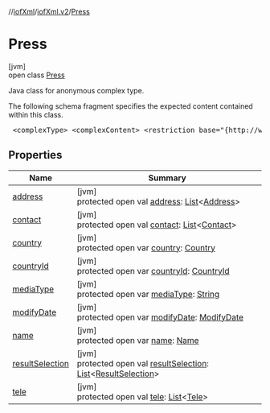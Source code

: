 //[iofXml](../../../index.md)/[iofXml.v2](../index.md)/[Press](index.md)

# Press

[jvm]\
open class [Press](index.md)

<p>Java class for anonymous complex type. <p>The following schema fragment specifies the expected content contained within this class. <pre> &lt;complexType&gt; &lt;complexContent&gt; &lt;restriction base="{http://www.w3.org/2001/XMLSchema}anyType"&gt; &lt;sequence&gt; &lt;element ref="{}Name"/&gt; &lt;element ref="{}Contact" maxOccurs="unbounded" minOccurs="0"/&gt; &lt;element ref="{}Address" maxOccurs="unbounded" minOccurs="0"/&gt; &lt;element ref="{}Tele" maxOccurs="unbounded" minOccurs="0"/&gt; &lt;choice&gt; &lt;element ref="{}Country"/&gt; &lt;element ref="{}CountryId"/&gt; &lt;/choice&gt; &lt;element ref="{}ResultSelection" maxOccurs="unbounded" minOccurs="0"/&gt; &lt;element ref="{}ModifyDate" minOccurs="0"/&gt; &lt;/sequence&gt; &lt;attribute name="mediaType" use="required"&gt; &lt;simpleType&gt; &lt;restriction base="{http://www.w3.org/2001/XMLSchema}token"&gt; &lt;enumeration value="paper"/&gt; &lt;enumeration value="tv"/&gt; &lt;enumeration value="radio"/&gt; &lt;enumeration value="magazine"/&gt; &lt;enumeration value="web"/&gt; &lt;enumeration value="other"/&gt; &lt;/restriction&gt; &lt;/simpleType&gt; &lt;/attribute&gt; &lt;/restriction&gt; &lt;/complexContent&gt; &lt;/complexType&gt; </pre>

## Properties

| Name | Summary |
|---|---|
| [address](address.md) | [jvm]<br>protected open val [address](address.md): [List](https://docs.oracle.com/javase/8/docs/api/java/util/List.html)<[Address](../-address/index.md)> |
| [contact](contact.md) | [jvm]<br>protected open val [contact](contact.md): [List](https://docs.oracle.com/javase/8/docs/api/java/util/List.html)<[Contact](../-contact/index.md)> |
| [country](country.md) | [jvm]<br>protected open var [country](country.md): [Country](../-country/index.md) |
| [countryId](country-id.md) | [jvm]<br>protected open var [countryId](country-id.md): [CountryId](../-country-id/index.md) |
| [mediaType](media-type.md) | [jvm]<br>protected open var [mediaType](media-type.md): [String](https://docs.oracle.com/javase/8/docs/api/java/lang/String.html) |
| [modifyDate](modify-date.md) | [jvm]<br>protected open var [modifyDate](modify-date.md): [ModifyDate](../-modify-date/index.md) |
| [name](name.md) | [jvm]<br>protected open var [name](name.md): [Name](../-name/index.md) |
| [resultSelection](result-selection.md) | [jvm]<br>protected open val [resultSelection](result-selection.md): [List](https://docs.oracle.com/javase/8/docs/api/java/util/List.html)<[ResultSelection](../-result-selection/index.md)> |
| [tele](tele.md) | [jvm]<br>protected open val [tele](tele.md): [List](https://docs.oracle.com/javase/8/docs/api/java/util/List.html)<[Tele](../-tele/index.md)> |
